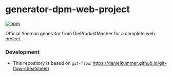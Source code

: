 # generator-dpm-web-project

[![npm](https://img.shields.io/npm/v/npm.svg?style=flat-square)](https://www.npmjs.com/package/generator-dpm-web-project)


Official Yeoman generator from DieProduktMacher for a complete web project.

### Development
- This repository is based on `git-flow`: https://danielkummer.github.io/git-flow-cheatsheet/
